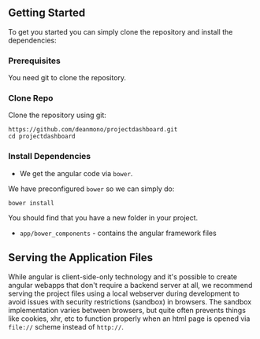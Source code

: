 ## Getting Started

To get you started you can simply clone the repository and install the dependencies:

### Prerequisites

You need git to clone the repository.

### Clone Repo

Clone the repository using git:

```
https://github.com/deanmono/projectdashboard.git
cd projectdashboard
```

### Install Dependencies

* We get the angular code via `bower`.

We have preconfigured `bower` so we can simply do:

```
bower install
```

You should find that you have a new folder in your project.

* `app/bower_components` - contains the angular framework files


## Serving the Application Files

While angular is client-side-only technology and it's possible to create angular webapps that
don't require a backend server at all, we recommend serving the project files using a local
webserver during development to avoid issues with security restrictions (sandbox) in browsers. The
sandbox implementation varies between browsers, but quite often prevents things like cookies, xhr,
etc to function properly when an html page is opened via `file://` scheme instead of `http://`.
